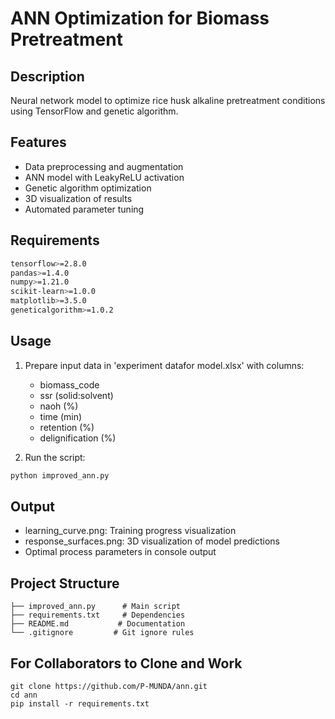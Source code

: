 # ANN Optimization for Biomass Pretreatment

## Description
Neural network model to optimize rice husk alkaline pretreatment conditions using TensorFlow and genetic algorithm.

## Features
- Data preprocessing and augmentation
- ANN model with LeakyReLU activation
- Genetic algorithm optimization
- 3D visualization of results
- Automated parameter tuning

## Requirements
```bash
tensorflow>=2.8.0
pandas>=1.4.0
numpy>=1.21.0
scikit-learn>=1.0.0
matplotlib>=3.5.0
geneticalgorithm>=1.0.2
```

## Usage
1. Prepare input data in 'experiment datafor model.xlsx' with columns:
   - biomass_code
   - ssr (solid:solvent)
   - naoh (%)
   - time (min)
   - retention (%)
   - delignification (%)

2. Run the script:
```bash
python improved_ann.py
```

## Output
- learning_curve.png: Training progress visualization
- response_surfaces.png: 3D visualization of model predictions
- Optimal process parameters in console output

## Project Structure
```
├── improved_ann.py      # Main script
├── requirements.txt     # Dependencies
├── README.md           # Documentation
└── .gitignore         # Git ignore rules
```
## For Collaborators to Clone and Work
```
git clone https://github.com/P-MUNDA/ann.git
cd ann
pip install -r requirements.txt
```

